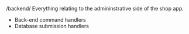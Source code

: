 /backend/
Everything relating to the admininstrative side of the shop app. 
- Back-end command handlers
- Database submission handlers